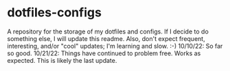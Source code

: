 # dotfiles-configs
A repository for the storage of my dotfiles and configs. If I decide to do something else,
I will update this readme.
Also, don't expect frequent, interesting, and/or "cool" updates; I'm learning and slow. :-)
10/10/22: So far so good.
10/21/22: Things have continued to problem free. Works as expected. This is likely the last update.
